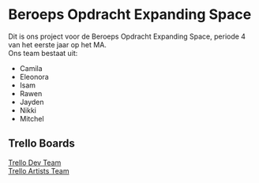 # Beroeps Opdracht Expanding Space
Dit is ons project voor de Beroeps Opdracht Expanding Space, periode 4 van het eerste jaar op het MA.  
Ons team bestaat uit:
 - Camila 
 - Eleonora
 - Isam
 - Rawen
 - Jayden
 - Nikki
 - Mitchel

## Trello Boards
[Trello Dev Team](https://trello.com/b/Nsuv5Nry/gamedevbo)  
[Trello Artists Team](https://trello.com/b/kWiVmtkx/space)